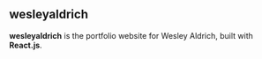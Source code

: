 ## wesleyaldrich
  **wesleyaldrich** is the portfolio website for Wesley Aldrich, built with **React.js**.
